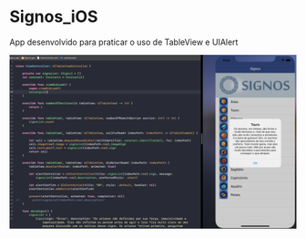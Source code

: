 # Signos_iOS
App desenvolvido para praticar o uso de TableView e UIAlert

<img src="https://github.com/jeff77araujo/Signos_iOS/blob/main/Signs_app.png" alt="Minha Figura">

